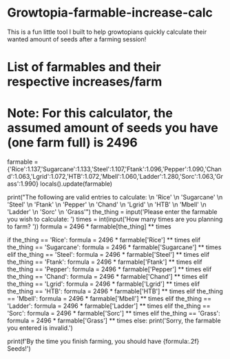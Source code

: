# Growtopia-farmable-increase-calc
This is a fun little tool I built to help growtopians quickly calculate their wanted amount of seeds after a farming session!

# List of farmables and their respective increases/farm

# Note: For this calculator, the assumed amount of seeds you have (one farm full) is 2496
farmable = {'Rice':1.137,'Sugarcane':1.133,'Steel':1.107,'Ftank':1.096,'Pepper':1.090,'Chand':1.063,'Lgrid':1.072,'HTB':1.072,'Mbell':1.060,'Ladder':1.280,'Sorc':1.063,'Grass':1.990}
locals().update(farmable)

print("The following are valid entries to calculate: \n 'Rice' \n 'Sugarcane' \n 'Steel' \n 'Ftank' \n 'Pepper' \n 'Chand' \n 'Lgrid' \n 'HTB' \n 'Mbell' \n 'Ladder' \n 'Sorc' \n 'Grass'")
the_thing = input('Please enter the farmable you wish to calculate: ')
times = int(input('How many times are you planning to farm? '))
formula = 2496 * farmable[the_thing] ** times

if the_thing == 'Rice':
	formula = 2496 * farmable['Rice'] ** times
elif the_thing == 'Sugarcane':
	formula = 2496 * farmable['Sugarcane'] ** times
elif the_thing == 'Steel':
	formula = 2496 * farmable['Steel'] ** times	
elif the_thing == 'Ftank':
	formula = 2496 * farmable['Ftank'] ** times
elif the_thing == 'Pepper':
	formula = 2496 * farmable['Pepper'] ** times
elif the_thing == 'Chand':
	formula = 2496 * farmable['Chand'] ** times
elif the_thing == 'Lgrid':
	formula = 2496 * farmable['Lgrid'] ** times
elif the_thing == 'HTB':
	formula = 2496 * farmable['HTB'] ** times
elif the_thing == 'Mbell':
	formula = 2496 * farmable['Mbell'] ** times
elif the_thing == 'Ladder':
	formula = 2496 * farmable['Ladder'] ** times
elif the_thing == 'Sorc':
	formula = 2496 * farmable['Sorc'] ** times
elif the_thing == 'Grass':
	formula = 2496 * farmable['Grass'] ** times
else:
	print('Sorry, the farmable you entered is invalid.')




print(f'By the time you finish farming, you should have {formula:.2f} Seeds!')
